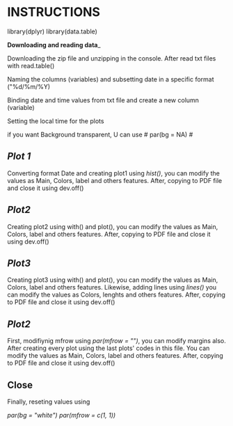 # INSTRUCTIONS

library(dplyr)
library(data.table)

__Downloading and reading data___

Downloading the zip file and unzipping in the console. After read txt files with read.table()

Naming the columns (variables) and subsetting date in a specific format ("%d/%m/%Y)

Binding date and time values from txt file and create a new column (variable)

Setting the local time for the plots

if you want Background transparent, U can use # par(bg = NA) #

## _Plot 1_

Converting format Date and creating plot1 using *hist()*, you can modify the values as Main, Colors, label and others features.  After, copying to PDF file and close it using dev.off()

## _Plot2_

Creating plot2 using with() and plot(), you can modify the values as Main, Colors, label and others features. After, copying to PDF file and close it using dev.off()
   
## _Plot3_

Creating plot3 using with() and plot(), you can modify the values as Main, Colors, label and others features. Likewise, adding lines using *lines()*  you can modify the values as Colors, lenghts and others features. After, copying to PDF file and close it using dev.off()

## _Plot2_

First, modifiynig mfrow using *par(mfrow = "")*, you can modify margins also. After creating every plot using the last plots' codes in this file. You can modify the values as Main, Colors, label and others features. After, copying to PDF file and close it using dev.off()

## Close

Finally, reseting values using 

*par(bg = "white")
par(mfrow = c(1, 1))*

